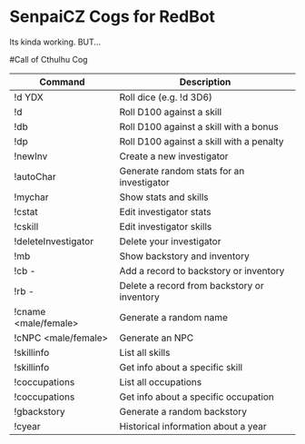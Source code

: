 # SenpaiCZ Cogs for RedBot
Its kinda working. BUT...

#Call of Cthulhu Cog

| Command                                  | Description                                 |
|------------------------------------------|---------------------------------------------|
| !d YDX                                   | Roll dice (e.g. !d 3D6)                     |
| !d <skill>                               | Roll D100 against a skill                   |
| !db <skill>                              | Roll D100 against a skill with a bonus      |
| !dp <skill>                              | Roll D100 against a skill with a penalty    |
| !newInv                                  | Create a new investigator                   |
| !autoChar                                | Generate random stats for an investigator   |
| !mychar                                  | Show stats and skills                       |
| !cstat <stat name>                       | Edit investigator stats                     |
| !cskill <skill name>                     | Edit investigator skills                    |
| !deleteInvestigator                      | Delete your investigator                   |
| !mb                                      | Show backstory and inventory                |
| !cb <category> - <item>                  | Add a record to backstory or inventory     |
| !rb <category> - <item id>               | Delete a record from backstory or inventory|
| !cname <male/female>                     | Generate a random name                      |
| !cNPC <male/female>                      | Generate an NPC                             |
| !skillinfo                               | List all skills                             |
| !skillinfo <skill name>                  | Get info about a specific skill             |
| !coccupations                            | List all occupations                        |
| !coccupations <occupation name>          | Get info about a specific occupation       |
| !gbackstory                              | Generate a random backstory                 |
| !cyear <year>                            | Historical information about a year         |


